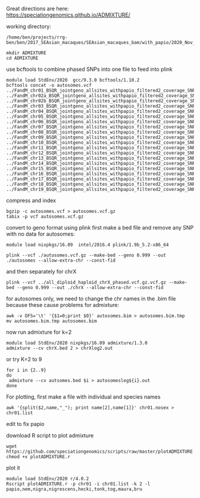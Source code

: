 Great directions are here: https://speciationgenomics.github.io/ADMIXTURE/


working directory: 
```
/home/ben/projects/rrg-ben/ben/2017_SEAsian_macaques/SEAsian_macaques_bam/with_papio/2020_Nov_filtered_by_depth_3sigmas/final_data_including_sites_with_lots_of_missing_data
```

```
mkdir ADMIXTURE
cd ADMIXTURE
```
use bcftools to combine phased SNPs into one file to feed into plink
```
module load StdEnv/2020  gcc/9.3.0 bcftools/1.10.2
bcftools concat -o autosomes.vcf ../FandM_chr01_BSQR_jointgeno_allsites_withpapio_filtered2_coverage_SNPsonly.vcf.gz.phased.vcf.gz.vcf.gz ../FandM_chr02a_BSQR_jointgeno_allsites_withpapio_filtered2_coverage_SNPsonly.vcf.gz.phased.vcf.gz.vcf.gz ../FandM_chr02b_BSQR_jointgeno_allsites_withpapio_filtered2_coverage_SNPsonly.vcf.gz.phased.vcf.gz.vcf.gz ../FandM_chr03_BSQR_jointgeno_allsites_withpapio_filtered2_coverage_SNPsonly.vcf.gz.phased.vcf.gz.vcf.gz ../FandM_chr04_BSQR_jointgeno_allsites_withpapio_filtered2_coverage_SNPsonly.vcf.gz.phased.vcf.gz.vcf.gz ../FandM_chr05_BSQR_jointgeno_allsites_withpapio_filtered2_coverage_SNPsonly.vcf.gz.phased.vcf.gz.vcf.gz ../FandM_chr06_BSQR_jointgeno_allsites_withpapio_filtered2_coverage_SNPsonly.vcf.gz.phased.vcf.gz.vcf.gz ../FandM_chr07_BSQR_jointgeno_allsites_withpapio_filtered2_coverage_SNPsonly.vcf.gz.phased.vcf.gz.vcf.gz ../FandM_chr08_BSQR_jointgeno_allsites_withpapio_filtered2_coverage_SNPsonly.vcf.gz.phased.vcf.gz.vcf.gz ../FandM_chr09_BSQR_jointgeno_allsites_withpapio_filtered2_coverage_SNPsonly.vcf.gz.phased.vcf.gz.vcf.gz ../FandM_chr10_BSQR_jointgeno_allsites_withpapio_filtered2_coverage_SNPsonly.vcf.gz.phased.vcf.gz.vcf.gz ../FandM_chr11_BSQR_jointgeno_allsites_withpapio_filtered2_coverage_SNPsonly.vcf.gz.phased.vcf.gz.vcf.gz ../FandM_chr12_BSQR_jointgeno_allsites_withpapio_filtered2_coverage_SNPsonly.vcf.gz.phased.vcf.gz.vcf.gz ../FandM_chr13_BSQR_jointgeno_allsites_withpapio_filtered2_coverage_SNPsonly.vcf.gz.phased.vcf.gz.vcf.gz ../FandM_chr14_BSQR_jointgeno_allsites_withpapio_filtered2_coverage_SNPsonly.vcf.gz.phased.vcf.gz.vcf.gz ../FandM_chr15_BSQR_jointgeno_allsites_withpapio_filtered2_coverage_SNPsonly.vcf.gz.phased.vcf.gz.vcf.gz ../FandM_chr16_BSQR_jointgeno_allsites_withpapio_filtered2_coverage_SNPsonly.vcf.gz.phased.vcf.gz.vcf.gz ../FandM_chr17_BSQR_jointgeno_allsites_withpapio_filtered2_coverage_SNPsonly.vcf.gz.phased.vcf.gz.vcf.gz ../FandM_chr18_BSQR_jointgeno_allsites_withpapio_filtered2_coverage_SNPsonly.vcf.gz.phased.vcf.gz.vcf.gz ../FandM_chr19_BSQR_jointgeno_allsites_withpapio_filtered2_coverage_SNPsonly.vcf.gz.phased.vcf.gz.vcf.gz 
```
compress and index
```
bgzip -c autosomes.vcf > autosomes.vcf.gz
tabix -p vcf autosomes.vcf.gz
```
convert to geno format using plink
first make a bed file and remove any SNP with no data for autosomes:

```
module load nixpkgs/16.09  intel/2016.4 plink/1.9b_5.2-x86_64

plink --vcf ./autosomes.vcf.gz --make-bed --geno 0.999 --out ./autosomes --allow-extra-chr --const-fid
```
and then separately for chrX
```
plink --vcf ../all_diploid_haploid_chrX_phased.vcf.gz.vcf.gz --make-bed --geno 0.999 --out ./chrX --allow-extra-chr --const-fid
```
for autosomes only, we need to change the chr names in the .bim file because these cause problems for admixture:
```
awk -v OFS='\t' '{$1=0;print $0}' autosomes.bim > autosomes.bim.tmp
mv autosomes.bim.tmp autosomes.bim
```


now run admixture for k=2
```
module load StdEnv/2020 nixpkgs/16.09 admixture/1.3.0
admixture --cv chrX.bed 2 > chrXlog2.out
```
or try K=2 to 9
```
for i in {2..9}
do
 admixture --cv autsomes.bed $i > autosomeslog${i}.out
done
```
For plotting, first make a file with individual and species names
```
awk '{split($2,name,"_"); print name[2],name[1]}' chr01.nosex > chr01.list
```
edit to fix papio



download R script to plot admixture 
```
wget https://github.com/speciationgenomics/scripts/raw/master/plotADMIXTURE.r
chmod +x plotADMIXTURE.r
```
plot it
```
module load StdEnv/2020 r/4.0.2
Rscript plotADMIXTURE.r -p chr01 -i chr01.list -k 2 -l papio,nem,nigra,nigrescens,hecki,tonk,tog,maura,bru 
```
